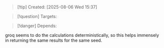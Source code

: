 
>[!tip] Created: [2025-08-06 Wed 15:37]

>[!question] Targets: 

>[!danger] Depends: 

groq seems to do the calculations deterministically, so this helps immensely in returning the same results for the same seed.